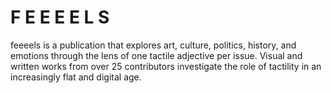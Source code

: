 # F E E E E L S

feeeels is a publication that explores art, culture, politics, history, and emotions through the lens of one tactile adjective per issue. Visual and written works from over 25 contributors investigate the role of tactility in an increasingly flat and digital age.
